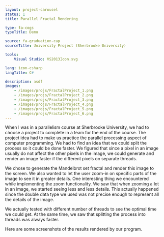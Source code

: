 ```yaml
---
layout: project-carousel
status: 1
title: Parallel Fractal Rendering

type: fa-cogs
typeTitle: Demo

source: fa-graduation-cap
sourceTitle: University Project (Sherbrooke University)

tools:
    Visual Studio: VS2013Icon.svg

lang: icon-csharp
langTitle: C#

description: asdf
images:
    - /images/projs/FractalProject_1.png
    - /images/projs/FractalProject_2.png
    - /images/projs/FractalProject_3.png
    - /images/projs/FractalProject_4.png
    - /images/projs/FractalProject_5.png
    - /images/projs/FractalProject_6.png
---
```


When I was in a parallelism course at Sherbrooke University, we had to choose a project to complete in a team for the end of the course. The project idea had to make us practice the parallel processing aspect of computer programming. We had to find an idea that we could split the process so it could be done faster. We figured that since a pixel in an image usually do not affect the other pixels in the image, we could generate and render an image faster if the different pixels on separate threads.

We chose to generate the Mandelbrot set fractal and render this image to the screen. We also wanted to let the user zoom-in on specific parts of the image to see it in greater details. One interesting thing we encountered while implementing the zoom functionality. We saw that when zooming a lot in an image, we started seeing less and less details. This actually happened since the double data type we used was not precise enough to represent all the details of the image.

We actually tested with different number of threads to see the optimal time we could get. At the same time, we saw that splitting the process into threads was always faster.

Here are some screenshots of the results rendered by our program.
